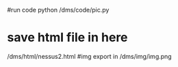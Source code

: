 #run code
python /dms/code/pic.py
# save html file in here
/dms/html/nessus2.html
#img export in /dms/img/img.png
